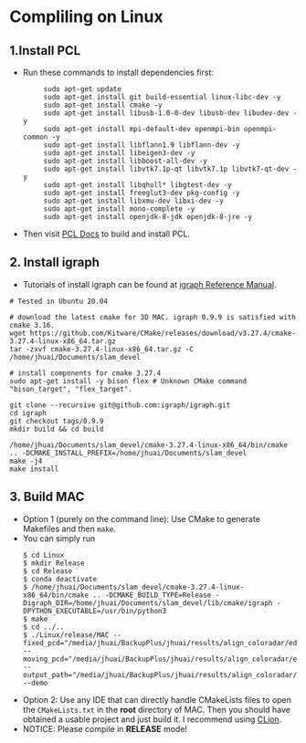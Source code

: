 # Compliling on Linux  
## 1.Install PCL
* Run these commands to install dependencies first:

           sudo apt-get update
           sudo apt-get install git build-essential linux-libc-dev -y
           sudo apt-get install cmake -y
           sudo apt-get install libusb-1.0-0-dev libusb-dev libudev-dev -y
           sudo apt-get install mpi-default-dev openmpi-bin openmpi-common -y
           sudo apt-get install libflann1.9 libflann-dev -y
           sudo apt-get install libeigen3-dev -y
           sudo apt-get install libboost-all-dev -y
           sudo apt-get install libvtk7.1p-qt libvtk7.1p libvtk7-qt-dev -y
           sudo apt-get install libqhull* libgtest-dev -y
           sudo apt-get install freeglut3-dev pkg-config -y
           sudo apt-get install libxmu-dev libxi-dev -y
           sudo apt-get install mono-complete -y
           sudo apt-get install openjdk-8-jdk openjdk-8-jre -y
           
* Then visit [PCL Docs](https://pcl.readthedocs.io/projects/tutorials/en/latest/compiling_pcl_posix.html) to build and install PCL.
## 2. Install igraph
* Tutorials of install igraph can be found at [igraph Reference Manual](https://igraph.org/c/doc/igraph-Installation.html).
```
# Tested in Ubuntu 20.04

# download the latest cmake for 3D MAC. igraph 0.9.9 is satisfied with cmake 3.16.
wget https://github.com/Kitware/CMake/releases/download/v3.27.4/cmake-3.27.4-linux-x86_64.tar.gz
tar -zxvf cmake-3.27.4-linux-x86_64.tar.gz -C /home/jhuai/Documents/slam_devel

# install components for cmake 3.27.4
sudo apt-get install -y bison flex # Unknown CMake command "bison_target", "flex_target".

git clone --recursive git@github.com:igraph/igraph.git
cd igraph
git checkout tags/0.9.9
mkdir build && cd build

/home/jhuai/Documents/slam_devel/cmake-3.27.4-linux-x86_64/bin/cmake .. -DCMAKE_INSTALL_PREFIX=/home/jhuai/Documents/slam_devel
make -j4
make install

```

## 3. Build MAC
- Option 1 (purely on the command line): Use CMake to generate Makefiles and then `make`.
- You can simply run
  ```
  $ cd Linux
  $ mkdir Release
  $ cd Release
  $ conda deactivate
  $ /home/jhuai/Documents/slam_devel/cmake-3.27.4-linux-x86_64/bin/cmake .. -DCMAKE_BUILD_TYPE=Release -Digraph_DIR=/home/jhuai/Documents/slam_devel/lib/cmake/igraph -DPYTHON_EXECUTABLE=/usr/bin/python3
  $ make
  $ cd ../..
  $ ./Linux/release/MAC --fixed_pcd="/media/jhuai/BackupPlus/jhuai/results/align_coloradar/edgar_classroom_run0/mergedmap.pcd" --moving_pcd="/media/jhuai/BackupPlus/jhuai/results/align_coloradar/edgar_classroom_run3/mergedmap.pcd" --output_path="/media/jhuai/BackupPlus/jhuai/results/align_coloradar/edgar_classroom_run3/" --demo
  ```
- Option 2: Use any IDE that can directly handle CMakeLists files to open the `CMakeLists.txt` in the **root** directory of MAC. Then you should have obtained a usable project and just build it. I recommend using [CLion](https://www.jetbrains.com/clion/).
- NOTICE: Please compile in **RELEASE** mode!
